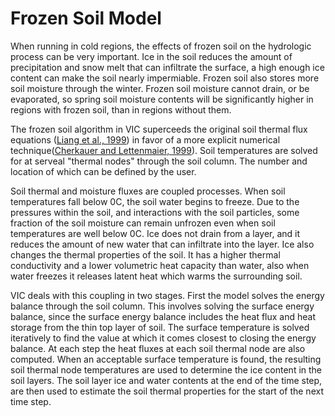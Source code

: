 # Frozen Soil Model

When running in cold regions, the effects of frozen soil on the hydrologic process can be very important. Ice in the soil reduces the amount of precipitation and snow melt that can infiltrate the surface, a high enough ice content can make the soil nearly impermiable. Frozen soil also stores more soil moisture through the winter. Frozen soil moisture cannot drain, or be evaporated, so spring soil moisture contents will be significantly higher in regions with frozen soil, than in regions without them.

The frozen soil algorithm in VIC superceeds the original soil thermal flux equations ([Liang et al., 1999](../Documentation/References.md#primary-historical-reference)) in favor of a more explicit numerical technique([Cherkauer and Lettenmaier, 1999](../Documentation/References.md#primary-historical-reference)). Soil temperatures are solved for at serveal "thermal nodes" through the soil column. The number and location of which can be defined by the user.

Soil thermal and moisture fluxes are coupled processes. When soil temperatures fall below 0C, the soil water begins to freeze. Due to the pressures within the soil, and interactions with the soil particles, some fraction of the soil moisture can remain unfrozen even when soil temperatures are well below 0C. Ice does not drain from a layer, and it reduces the amount of new water that can infiltrate into the layer. Ice also changes the thermal properties of the soil. It has a higher thermal conductivity and a lower volumetric heat capacity than water, also when water freezes it releases latent heat which warms the surrounding soil.

VIC deals with this coupling in two stages. First the model solves the energy balance through the soil column. This involves solving the surface energy balance, since the surface energy balance includes the heat flux and heat storage from the thin top layer of soil. The surface temperature is solved iteratively to find the value at which it comes closest to closing the energy balance. At each step the heat fluxes at each soil thermal node are also computed. When an acceptable surface temperature is found, the resulting soil thermal node temperatures are used to determine the ice content in the soil layers. The soil layer ice and water contents at the end of the time step, are then used to estimate the soil thermal properties for the start of the next time step.
